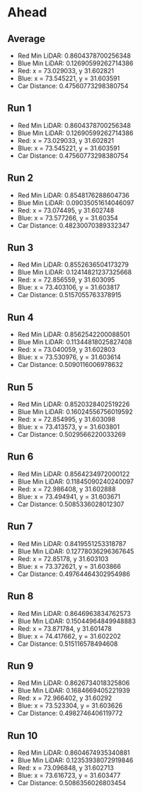 # Ahead
## Average 
- Red Min LiDAR: 0.8604378700256348
- Blue Min LiDAR: 0.12690599262714386
- Red: x = 73.029033, y 31.602821
- Blue: x = 73.545221, y =  31.603591
- Car Distance: 0.47560773298380754

## Run 1
- Red Min LiDAR: 0.8604378700256348
- Blue Min LiDAR: 0.12690599262714386
- Red: x = 73.029033, y 31.602821
- Blue: x = 73.545221, y =  31.603591
- Car Distance: 0.47560773298380754

## Run 2
- Red Min LiDAR: 0.8548176288604736
- Blue Min LiDAR: 0.09035051614046097
- Red: x = 73.074495, y 31.602748
- Blue: x = 73.577266, y =  31.60354
- Car Distance: 0.48230070389332347

## Run 3
- Red Min LiDAR: 0.8552636504173279
- Blue Min LiDAR: 0.12414821237325668
- Red: x = 72.856559, y 31.603095
- Blue: x = 73.403106, y =  31.603817
- Car Distance: 0.5157055763378915

## Run 4
- Red Min LiDAR: 0.8562542200088501
- Blue Min LiDAR: 0.11344818025827408
- Red: x = 73.040059, y 31.602803
- Blue: x = 73.530976, y =  31.603614
- Car Distance: 0.5090116006978632

## Run 5
- Red Min LiDAR: 0.8520328402519226
- Blue Min LiDAR: 0.16024556756019592
- Red: x = 72.854995, y 31.603098
- Blue: x = 73.413573, y =  31.603801
- Car Distance: 0.5029566220033269

## Run 6
- Red Min LiDAR: 0.8564234972000122
- Blue Min LiDAR: 0.11845090240240097
- Red: x = 72.986408, y 31.602888
- Blue: x = 73.494941, y =  31.603671
- Car Distance: 0.5085336028012307

## Run 7 
- Red Min LiDAR: 0.8419551253318787
- Blue Min LiDAR: 0.12778036296367645
- Red: x = 72.85178, y 31.603103
- Blue: x = 73.372621, y =  31.603866
- Car Distance: 0.49764464302954986

## Run 8
- Red Min LiDAR: 0.8646963834762573
- Blue Min LiDAR: 0.15044964849948883
- Red: x = 73.871784, y 31.601478
- Blue: x = 74.417662, y =  31.602202
- Car Distance: 0.515116578494608

## Run 9
- Red Min LiDAR: 0.8626734018325806
- Blue Min LiDAR: 0.1684669405221939
- Red: x = 72.966402, y 31.60292
- Blue: x = 73.523304, y =  31.603626
- Car Distance: 0.4982746406119772

## Run 10
- Red Min LiDAR: 0.8604674935340881
- Blue Min LiDAR: 0.12353938072919846
- Red: x = 73.096848, y 31.602713
- Blue: x = 73.616723, y =  31.603477
- Car Distance: 0.5086356026803454